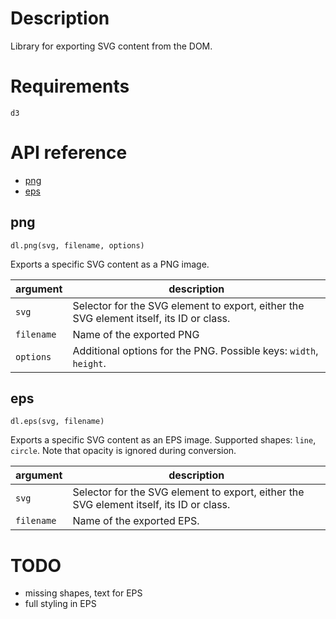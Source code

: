 # Description
Library for exporting SVG content from the DOM.


# Requirements
`d3`


# API reference
- [png](#png)
- [eps](#eps)


## png
```
dl.png(svg, filename, options)
```
Exports a specific SVG content as a PNG image.

argument | description
--- | ---
`svg` | Selector for the SVG element to export, either the SVG element itself, its ID or class.
`filename` | Name of the exported PNG
`options` | Additional options for the PNG. Possible keys: `width`, `height`.


## eps
```
dl.eps(svg, filename)
```
Exports a specific SVG content as an EPS image. Supported shapes: `line`, `circle`. Note that opacity is ignored during conversion.

argument | description
--- | ---
`svg` | Selector for the SVG element to export, either the SVG element itself, its ID or class.
`filename` | Name of the exported EPS.


# TODO
- missing shapes, text for EPS
- full styling in EPS
